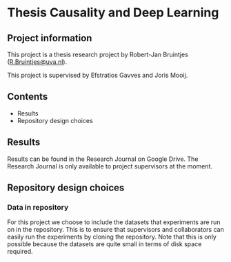 # Thesis Causality and Deep Learning

## Project information
This project is a thesis research project by Robert-Jan Bruintjes (R.Bruintjes@uva.nl).

This project is supervised by Efstratios Gavves and Joris Mooij.

## Contents
* Results
* Repository design choices

## Results
Results can be found in the Research Journal on Google Drive. The Research Journal is only available to project supervisors at the moment.  

## Repository design choices

### Data in repository
For this project we choose to include the datasets that experiments are run on in the repository. This is to ensure that supervisors and collaborators can easily run the experiments by cloning the repository. Note that this is only possible because the datasets are quite small in terms of disk space required.